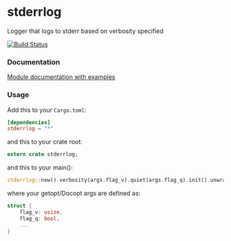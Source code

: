 stderrlog
=========

Logger that logs to stderr based on verbosity specified

[![Build Status](https://travis-ci.org/cardoe/stderrlog-rs.svg?branch=master)](https://travis-ci.org/cardoe/stderrlog-rs)

### Documentation

[Module documentation with examples](https://cardoe.github.io/stderrlog-rs/)

### Usage

Add this to your `Cargo.toml`:

```toml
[dependencies]
stderrlog = "*"
```

and this to your crate root:

```rust
extern crate stderrlog;
```

and this to your main():

```rust
stderrlog::new().verbosity(args.flag_v).quiet(args.flag_q).init().unwrap();
```

where your getopt/Docopt args are defined as:

```rust
struct {
    flag_v: usize,
    flag_q: bool,
    ...
}
```
